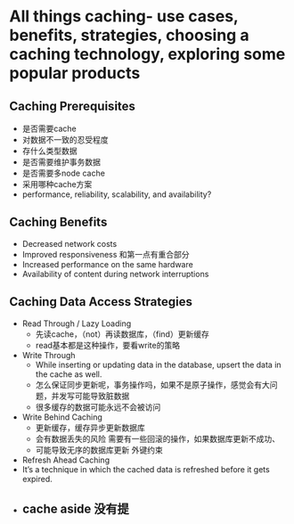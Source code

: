 # All things caching- use cases, benefits, strategies, choosing a caching technology, exploring some popular products
## Caching Prerequisites
- 是否需要cache
- 对数据不一致的忍受程度
- 存什么类型数据
- 是否需要维护事务数据
- 是否需要多node cache
- 采用哪种cache方案
- performance, reliability, scalability, and availability?

## Caching Benefits
- Decreased network costs
- Improved responsiveness 和第一点有重合部分
- Increased performance on the same hardware
- Availability of content during network interruptions

## Caching Data Access Strategies
- Read Through / Lazy Loading
  - 先读cache，（not）再读数据库，（find）更新缓存
  - read基本都是这种操作，要看write的策略
- Write Through
  - While inserting or updating data in the database, upsert the data in the cache as well.
  - 怎么保证同步更新呢，事务操作吗，如果不是原子操作，感觉会有大问题，并发写可能导致脏数据
  - 很多缓存的数据可能永远不会被访问
- Write Behind Caching
  - 更新缓存，缓存异步更新数据库
  - 会有数据丢失的风险 需要有一些回滚的操作，如果数据库更新不成功、
  - 可能导致无序的数据库更新 外键约束
 - Refresh Ahead Caching
  - It’s a technique in which the cached data is refreshed before it gets expired.
- cache aside 没有提
  - 
